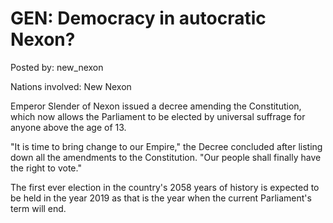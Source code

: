 # GEN: Democracy in autocratic Nexon?

Posted by: new_nexon

Nations involved: New Nexon

Emperor Slender of Nexon issued a decree amending the Constitution, which now allows the Parliament to be elected by universal suffrage for anyone above the age of 13.

"It is time to bring change to our Empire," the Decree concluded after listing down all the amendments to the Constitution. "Our people shall finally have the right to vote."

The first ever election in the country's 2058 years of history is expected to be held in the year 2019 as that is the year when the current Parliament's term will end.